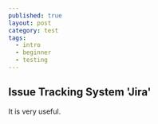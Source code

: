 ```yaml
---
published: true
layout: post
category: test
tags: 
  - intro
  - beginner
  - testing
---
```


## Issue Tracking System 'Jira'

It is very useful.